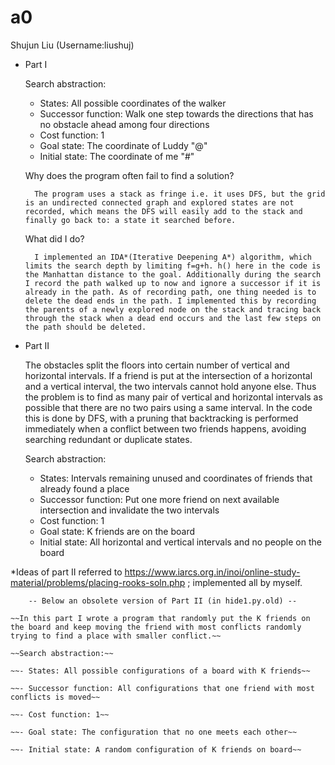 # a0

Shujun Liu
(Username:liushuj)

- Part I

	Search abstraction:
	- States: All possible coordinates of the walker
	- Successor function: Walk one step towards the directions that has no obstacle ahead among four directions 
	- Cost function: 1
	- Goal state: The coordinate of Luddy "@"
	- Initial state: The coordinate of me "#"

	Why does the program often fail to find a solution?

		The program uses a stack as fringe i.e. it uses DFS, but the grid is an undirected connected graph and explored states are not recorded, which means the DFS will easily add to the stack and finally go back to: a state it searched before.

	What did I do?

		I implemented an IDA*(Iterative Deepening A*) algorithm, which limits the search depth by limiting f=g+h. h() here in the code is the Manhattan distance to the goal. Additionally during the search I record the path walked up to now and ignore a successor if it is already in the path. As of recording path, one thing needed is to delete the dead ends in the path. I implemented this by recording the parents of a newly explored node on the stack and tracing back through the stack when a dead end occurs and the last few steps on the path should be deleted.

- Part II
	
	The obstacles split the floors into certain number of vertical and horizontal intervals. If a friend is put at the intersection of a horizontal and a vertical interval, the two intervals cannot hold anyone else. Thus the problem is to find as many pair of vertical and horizontal intervals as possible that there are no two pairs using a same interval. In the code this is done by DFS, with a pruning that backtracking is performed immediately when a conflict between two friends happens, avoiding searching redundant or duplicate states.


	Search abstraction:
	- States: Intervals remaining unused and coordinates of friends that already found a place
	- Successor function: Put one more friend on next available intersection and invalidate the two intervals
	- Cost function: 1
	- Goal state: K friends are on the board
	- Initial state: All horizontal and vertical intervals and no people on the board

*Ideas of part II referred to https://www.iarcs.org.in/inoi/online-study-material/problems/placing-rooks-soln.php ; implemented all by myself.



        -- Below an obsolete version of Part II (in hide1.py.old) --

	~~In this part I wrote a program that randomly put the K friends on the board and keep moving the friend with most conflicts randomly trying to find a place with smaller conflict.~~  

 	~~Search abstraction:~~

	~~- States: All possible configurations of a board with K friends~~

	~~- Successor function: All configurations that one friend with most conflicts is moved~~

	~~- Cost function: 1~~

	~~- Goal state: The configuration that no one meets each other~~

	~~- Initial state: A random configuration of K friends on board~~
